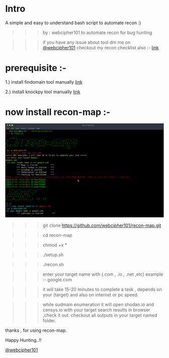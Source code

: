 # Intro

A simple and easy to understand bash script to automate recon :)

>>> by : webcipher101
>>> to automate recon for bug hunting

>>> if you have any issue about tool dm me on <a href="https://twitter.com/webcipher101?s=09">@webcipher101</a>
>>> checkout my recon checklist also :- <a href="https://github.com/webcipher101/bug-hunting-recon-checklist">link</a>



# prerequisite :-

1.) install findomain tool manually <a href="https://github.com/Findomain/Findomain.git">link</a>

2.) install knockpy tool manually <a href="https://github.com/guelfoweb/knock.git">link</a>


# now install recon-map :-

![](demo1.png)

>>> git clone https://github.com/webcipher101/recon-map.git

>>> cd recon-map
 
>>> chmod +x *

>>> ./setup.sh

>>> ./recon.sh

>>> enter your target name with (.com , .io , .net ,etc)
    example :- google.com
    
>>> it will take 15-20 minutes to complete a task , depends on your (target) and also on internet or pc speed.

>>> while sudmain enumeration it will open shodan.io and censys.io with your target search results in browser ,check it out.
>>> checkout all outputs in your target named folder.


thanks , for using recon-map.

Happy Hunting..!!

<a href="https://twitter.com/webcipher101?s=09">@webcipher101</a>
